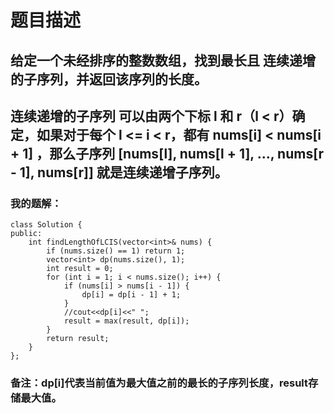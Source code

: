 # 题目描述
## 给定一个未经排序的整数数组，找到最长且 连续递增的子序列，并返回该序列的长度。
## 连续递增的子序列 可以由两个下标 l 和 r（l < r）确定，如果对于每个 l <= i < r，都有 nums[i] < nums[i + 1] ，那么子序列 [nums[l], nums[l + 1], ..., nums[r - 1], nums[r]] 就是连续递增子序列。
### 我的题解：
```
class Solution {
public:
    int findLengthOfLCIS(vector<int>& nums) {
        if (nums.size() == 1) return 1;
        vector<int> dp(nums.size(), 1);
        int result = 0;
        for (int i = 1; i < nums.size(); i++) {
            if (nums[i] > nums[i - 1]) {
                dp[i] = dp[i - 1] + 1;
            }
            //cout<<dp[i]<<" ";
            result = max(result, dp[i]);
        }
        return result;
    }
};
```
### **备注**：dp[i]代表当前值为最大值之前的最长的子序列长度，result存储最大值。
